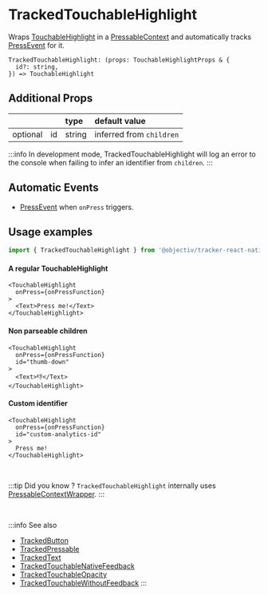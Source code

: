 # TrackedTouchableHighlight

Wraps [TouchableHighlight](https://reactnative.dev/docs/touchablehighlight) in a [PressableContext](/taxonomy/reference/location-contexts/PressableContext.md) and automatically tracks [PressEvent](/taxonomy/reference/events/PressEvent.md) for it.

```tsx
TrackedTouchableHighlight: (props: TouchableHighlightProps & {
  id?: string,
}) => TouchableHighlight
```

## Additional Props
|          |     | type      | default value            | 
|:--------:|:----|:----------|:-------------------------|
| optional | id  | string    | inferred from `children` |

:::info
In development mode, TrackedTouchableHighlight will log an error to the console when failing to infer an identifier from `children`.
:::

## Automatic Events
- [PressEvent](/taxonomy/reference/events/PressEvent.md) when `onPress` triggers.

## Usage examples

```jsx
import { TrackedTouchableHighlight } from '@objectiv/tracker-react-native';
```

#### A regular TouchableHighlight
```tsx
<TouchableHighlight 
  onPress={onPressFunction}
>
  <Text>Press me!</Text>
</TouchableHighlight>
```

#### Non parseable children
```tsx
<TouchableHighlight
  onPress={onPressFunction}
  id="thumb-down"
>
  <Text>👎</Text>
</TouchableHighlight>
```

#### Custom identifier
```tsx
<TouchableHighlight
  onPress={onPressFunction}
  id="custom-analytics-id"
>
  Press me!
</TouchableHighlight>
```

<br />

:::tip Did you know ?
`TrackedTouchableHighlight` internally uses [PressableContextWrapper](/tracking/react-native/api-reference/locationWrappers/PressableContextWrapper.md).
:::

<br />

:::info See also
- [TrackedButton](/tracking/react-native/api-reference/trackedComponents/TrackedButton.md)
- [TrackedPressable](/tracking/react-native/api-reference/trackedComponents/TrackedPressable.md)
- [TrackedText](/tracking/react-native/api-reference/trackedComponents/TrackedText.md)
- [TrackedTouchableNativeFeedback](/tracking/react-native/api-reference/trackedComponents/TrackedTouchableNativeFeedback.md)
- [TrackedTouchableOpacity](/tracking/react-native/api-reference/trackedComponents/TrackedTouchableOpacity.md)
- [TrackedTouchableWithoutFeedback](/tracking/react-native/api-reference/trackedComponents/TrackedTouchableWithoutFeedback.md)
:::
